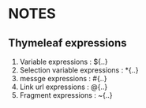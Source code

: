 # NOTES 

## Thymeleaf expressions
1. Variable expressions : ${..}
2. Selection variable expressions : *{..}
3. messge expressions : #{..}
4. Link url expressions : @{..}
5. Fragment expressions : ~{..}

